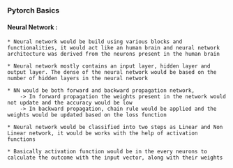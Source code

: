 ### Pytorch Basics




#### Neural Network :

    * Neural network would be build using various blocks and functionalities, it would act like an human brain and neural network architecture was derived from the neurons present in the human brain

    * Neural network mostly contains an input layer, hidden layer and output layer. The dense of the neural network would be based on the number of hidden layers in the neural network

    * NN would be both forward and backward propagation network,
        -> In forward propagation the weights present in the network would not update and the accuracy would be low
        -> In backward propagation, chain rule would be applied and the weights would be updated based on the loss function

    * Neural network would be classified into two steps as Linear and Non Linear network, it would be works with the help of activation functions

    * Basically activation function would be in the every neurons to calculate the outcome with the input vector, along with their weights